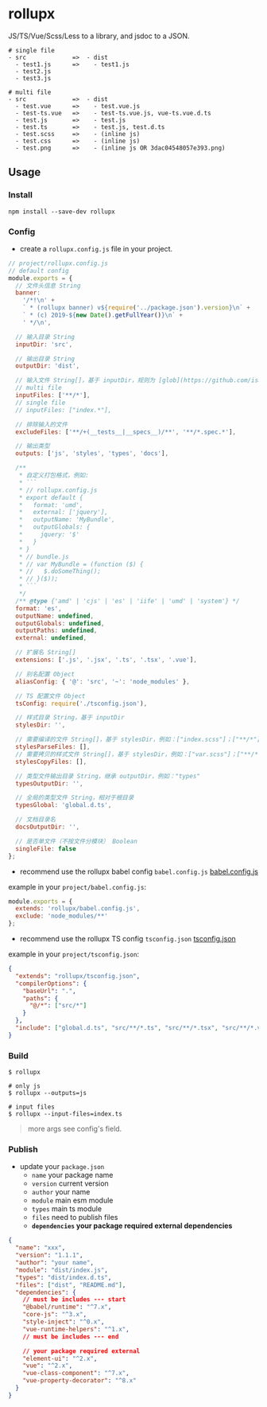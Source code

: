 # rollupx

JS/TS/Vue/Scss/Less to a library, and jsdoc to a JSON.

```
# single file
- src             =>  - dist
  - test1.js      =>    - test1.js
  - test2.js
  - test3.js

# multi file
- src             =>  - dist
  - test.vue      =>    - test.vue.js
  - test-ts.vue   =>    - test-ts.vue.js, vue-ts.vue.d.ts
  - test.js       =>    - test.js
  - test.ts       =>    - test.js, test.d.ts
  - test.scss     =>    - (inline js)
  - test.css      =>    - (inline js)
  - test.png      =>    - (inline js OR 3dac04548057e393.png)
```

## Usage

### Install

```
npm install --save-dev rollupx
```

### Config

- create a `rollupx.config.js` file in your project.

````js
// project/rollupx.config.js
// default config
module.exports = {
  // 文件头信息 String
  banner:
    '/*!\n' +
    ` * (rollupx banner) v${require('../package.json').version}\n` +
    ` * (c) 2019-${new Date().getFullYear()}\n` +
    ' */\n',

  // 输入目录 String
  inputDir: 'src',

  // 输出目录 String
  outputDir: 'dist',

  // 输入文件 String[]，基于 inputDir，规则为 [glob](https://github.com/isaacs/node-glob) 语句
  // multi file
  inputFiles: ['**/*'],
  // single file
  // inputFiles: ["index.*"],

  // 排除输入的文件
  excludeFiles: ['**/+(__tests__|__specs__)/**', '**/*.spec.*'],

  // 输出类型
  outputs: ['js', 'styles', 'types', 'docs'],

  /**
   * 自定义打包格式，例如:
   * ```
   * // rollupx.config.js
   * export default {
   *   format: 'umd',
   *   external: ['jquery'],
   *   outputName: 'MyBundle',
   *   outputGlobals: {
   *     jquery: '$'
   *   }
   * }
   * // bundle.js
   * // var MyBundle = (function ($) {
   * //   $.doSomeThing();
   * // }($));
   * ```
   */
  /** @type {'amd' | 'cjs' | 'es' | 'iife' | 'umd' | 'system'} */
  format: 'es',
  outputName: undefined,
  outputGlobals: undefined,
  outputPaths: undefined,
  external: undefined,

  // 扩展名 String[]
  extensions: ['.js', '.jsx', '.ts', '.tsx', '.vue'],

  // 别名配置 Object
  aliasConfig: { '@': 'src', '~': 'node_modules' },

  // TS 配置文件 Object
  tsConfig: require('./tsconfig.json'),

  // 样式目录 String，基于 inputDir
  stylesDir: '',

  // 需要编译的文件 String[]，基于 stylesDir，例如：["index.scss"]；["**/*"] 为编译所有样式文件。
  stylesParseFiles: [],
  // 需要拷贝的样式文件 String[]，基于 stylesDir，例如：["var.scss"]；["**/*"] 为复制所有样式文件。
  stylesCopyFiles: [],

  // 类型文件输出目录 String，继承 outputDir，例如："types"
  typesOutputDir: '',

  // 全局的类型文件 String，相对于根目录
  typesGlobal: 'global.d.ts',

  // 文档目录名
  docsOutputDir: '',

  // 是否单文件（不按文件分模块） Boolean
  singleFile: false
};
````

- recommend use the rollupx babel config `babel.config.js` [babel.config.js](./babel.config.js)

example in your `project/babel.config.js`:

```js
module.exports = {
  extends: 'rollupx/babel.config.js',
  exclude: 'node_modules/**'
};
```

- recommend use the rollupx TS config `tsconfig.json` [tsconfig.json](./tsconfig.json)

example in your `project/tsconfig.json`:

```json
{
  "extends": "rollupx/tsconfig.json",
  "compilerOptions": {
    "baseUrl": ".",
    "paths": {
      "@/*": ["src/*"]
    }
  },
  "include": ["global.d.ts", "src/**/*.ts", "src/**/*.tsx", "src/**/*.vue"]
}
```

### Build

```shell
$ rollupx

# only js
$ rollupx --outputs=js

# input files
$ rollupx --input-files=index.ts
```

> more args see config's field.

### Publish

- update your `package.json`
  - `name` your package name
  - `version` current version
  - `author` your name
  - `module` main esm module
  - `types` main ts module
  - `files` need to publish files
  - **`dependencies` your package required external dependencies**

```json
{
  "name": "xxx",
  "version": "1.1.1",
  "author": "your name",
  "module": "dist/index.js",
  "types": "dist/index.d.ts",
  "files": ["dist", "README.md"],
  "dependencies": {
    // must be includes --- start
    "@babel/runtime": "^7.x",
    "core-js": "^3.x",
    "style-inject": "^0.x",
    "vue-runtime-helpers": "^1.x",
    // must be includes --- end

    // your package required external
    "element-ui": "^2.x",
    "vue": "^2.x",
    "vue-class-component": "^7.x",
    "vue-property-decorator": "^8.x"
  }
}
```
